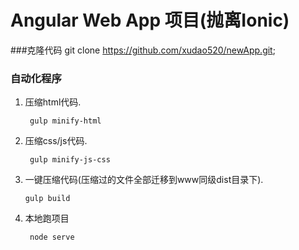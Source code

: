 # Angular Web App 项目(抛离Ionic)

###克隆代码
    git clone https://github.com/xudao520/newApp.git;

### 自动化程序
1. 压缩html代码.

        gulp minify-html

2. 压缩css/js代码.

        gulp minify-js-css

3. 一键压缩代码(压缩过的文件全部迁移到www同级dist目录下).

       gulp build

4. 本地跑项目

        node serve